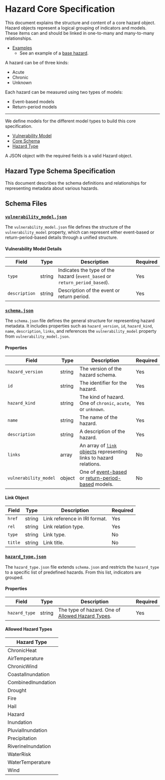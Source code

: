 # Hazard Core Specification

This document explains the structure and content of a core hazard object. Hazard objects represent a logical grouping of indicators and models. These items can and should be linked in one-to-many and many-to-many relationships.

- [Examples](../examples)
  - See an example of a [base hazard](../examples/hazard-example.json).

A hazard can be of three kinds:

- Acute
- Chronic
- Unknown

Each hazard can be measured using two types of models:

- Event-based models
- Return-period models

---

We define models for the different model types to build this core specification.

- [Vulnerability Model](./schema/vulnerability_model.json)
- [Core Schema](./schema/schema.json)
- [Hazard Type](./schema/hazard_type.json)

A JSON object with the required fields is a valid Hazard object.

## Hazard Type Schema Specification

This document describes the schema definitions and relationships for representing metadata about various hazards.

## Schema Files

### [`vulnerability_model.json`](./schema/vulnerability_model.json)

The `vulnerability_model.json` file defines the structure of the `vulnerability_model` property, which can represent either event-based or return-period-based details through a unified structure.

#### Vulnerability Model Details

| Field         | Type   | Description                                                                          | Required |
|---------------|--------|--------------------------------------------------------------------------------------|----------|
| `type`        | string | Indicates the type of the hazard (`event_based` or `return_period_based`).            | Yes      |
| `description` | string | Description of the event or return period.                                            | Yes      |

### [`schema.json`](./schema/schema.json)

The `schema.json` file defines the general structure for representing hazard metadata. It includes properties such as `hazard_version`, `id`, `hazard_kind`, `name`, `description`, `links`, and references the `vulnerability_model` property from `vulnerability_model.json`.

#### Properties

| Field                | Type   | Description                                                                           | Required |
|----------------------|--------|---------------------------------------------------------------------------------------|----------|
| `hazard_version`      | string | The version of the hazard schema.                                                     | Yes      |
| `id`                 | string | The identifier for the hazard.                                                        | Yes      |
| `hazard_kind`        | string | The kind of hazard. One of `chronic`, `acute`, or `unknown`.                           | Yes      |
| `name`               | string | The name of the hazard.                                                               | Yes      |
| `description`        | string | A description of the hazard.                                                          | Yes      |
| `links`              | array  | An array of [`link` objects](#link-object) representing links to hazard relations.     | No       |
| `vulnerability_model`| object | One of [event-based](#vulnerability-model-details) or [return-period-based](#vulnerability-model-details) models. | No       |

#### Link Object

| Field   | Type   | Description                   | Required |
|---------|--------|-------------------------------|----------|
| `href`  | string | Link reference in IRI format. | Yes      |
| `rel`   | string | Link relation type.           | Yes      |
| `type`  | string | Link type.                    | No       |
| `title` | string | Link title.                   | No       |

### [`hazard_type.json`](./schema/hazard_type.json)

The `hazard_type.json` file extends `schema.json` and restricts the `hazard_type` to a specific list of predefined hazards. From this list, indicators are grouped.

#### Properties

| Field        | Type   | Description                        | Required |
|--------------|--------|------------------------------------|----------|
| `hazard_type` | string | The type of hazard. One of [Allowed Hazard Types](#allowed-hazard-types). | Yes      |

#### Allowed Hazard Types

| Hazard Type          |
|----------------------|
| ChronicHeat          |
| AirTemperature       |
| ChronicWind          |
| CoastalInundation    |
| CombinedInundation   |
| Drought              |
| Fire                 |
| Hail                 |
| Hazard               |
| Inundation           |
| PluvialInundation    |
| Precipitation        |
| RiverineInundation   |
| WaterRisk            |
| WaterTemperature     |
| Wind                 |
